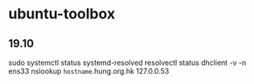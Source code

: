 # ubuntu-toolbox

## 19.10
sudo systemctl status systemd-resolved
resolvectl status
dhclient -v -n ens33
nslookup `hostname`.hung.org.hk 127.0.0.53
